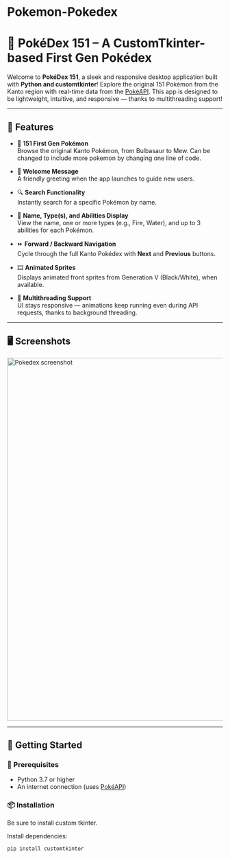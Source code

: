 # Pokemon-Pokedex
# 🧠 PokéDex 151 – A CustomTkinter-based First Gen Pokédex

Welcome to **PokéDex 151**, a sleek and responsive desktop application built with **Python and customtkinter**! Explore the original 151 Pokémon from the Kanto region with real-time data from the [PokéAPI](https://pokeapi.co/). This app is designed to be lightweight, intuitive, and responsive — thanks to multithreading support!

---

## 🎯 Features

- 🧬 **151 First Gen Pokémon**  
  Browse the original Kanto Pokémon, from Bulbasaur to Mew.
  Can be changed to include more pokemon by changing one line of code.

- 👋 **Welcome Message**  
  A friendly greeting when the app launches to guide new users.

- 🔍 **Search Functionality**  
  Instantly search for a specific Pokémon by name.

- 📛 **Name, Type(s), and Abilities Display**  
  View the name, one or more types (e.g., Fire, Water), and up to 3 abilities for each Pokémon.

- ⏩ **Forward / Backward Navigation**  
  Cycle through the full Kanto Pokédex with **Next** and **Previous** buttons.

- 🎞️ **Animated Sprites**  
  Displays animated front sprites from Generation V (Black/White), when available.

- 🧵 **Multithreading Support**  
  UI stays responsive — animations keep running even during API requests, thanks to background threading.

---

## 🖥️ Screenshots

<img width="1143" height="846" alt="Pokedex screenshot" src="https://github.com/user-attachments/assets/6c1981a5-e6df-4e49-b976-99e26a777df8" />

---

## 🚀 Getting Started

### 🧰 Prerequisites

- Python 3.7 or higher
- An internet connection (uses [PokéAPI](https://pokeapi.co/))

### 📦 Installation
Be sure to install custom tkinter.

Install dependencies:

```bash
pip install customtkinter
